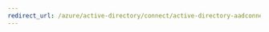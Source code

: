 ```yaml
---
redirect_url: /azure/active-directory/connect/active-directory-aadconnect-troubleshoot-sync-errors
---
```

